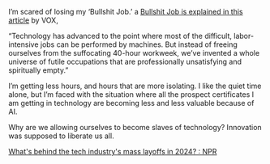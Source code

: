 I’m scared of losing my ‘Bullshit Job.’ a [Bullshit Job is explained in this article](https://www.vox.com/2018/5/8/17308744/bullshit-jobs-book-david-graeber-occupy-wall-street-karl-marx) by VOX,

“Technology has advanced to the point where most of the difficult, labor-intensive jobs can be performed by machines. But instead of freeing ourselves from the suffocating 40-hour workweek, we’ve invented a whole universe of futile occupations that are professionally unsatisfying and spiritually empty.”

I’m getting less hours, and hours that are more isolating. I like the quiet time alone, but I’m faced with the situation where all the prospect certificates I am getting in technology are becoming less and less valuable because of AI.

Why are we allowing ourselves to become slaves of technology? Innovation was supposed to liberate us all.

[What's behind the tech industry's mass layoffs in 2024? : NPR](https://www.npr.org/2024/01/28/1227326215/nearly-25-000-tech-workers-laid-off-in-the-first-weeks-of-2024-whats-going-on)
